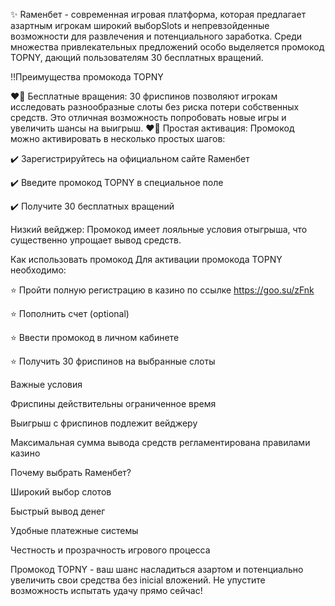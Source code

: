 ✨ Raменбет - современная игровая платформа, которая предлагает азартным игрокам широкий выборSlots и непревзойденные возможности для развлечения и потенциального заработка. Среди множества привлекательных предложений особо выделяется промокод TOPNY, дающий пользователям 30 бесплатных вращений.

‼️Преимущества промокода TOPNY

❤️‍🔥 Бесплатные вращения: 30 фриспинов позволяют игрокам исследовать разнообразные слоты без риска потери собственных средств. Это отличная возможность попробовать новые игры и увеличить шансы на выигрыш.
❤️‍🔥 Простая активация: Промокод можно активировать в несколько простых шагов:

✔️ Зарегистрируйтесь на официальном сайте Raменбет

✔️ Введите промокод TOPNY в специальное поле

✔️ Получите 30 бесплатных вращений


Низкий вейджер: Промокод имеет лояльные условия отыгрыша, что существенно упрощает вывод средств.

Как использовать промокод
Для активации промокода TOPNY необходимо:

⭐ Пройти полную регистрацию в казино по ссылке https://goo.su/zFnk

⭐ Пополнить счет (optional)

⭐ Ввести промокод в личном кабинете

⭐ Получить 30 фриспинов на выбранные слоты


Важные условия

Фриспины действительны ограниченное время

Выигрыш с фриспинов подлежит вейджеру

Максимальная сумма вывода средств регламентирована правилами казино


Почему выбрать Raменбет?

Широкий выбор слотов

Быстрый вывод денег

Удобные платежные системы

Честность и прозрачность игрового процесса


Промокод TOPNY - ваш шанс насладиться азартом и потенциально увеличить свои средства без inicial вложений. Не упустите возможность испытать удачу прямо сейчас!
